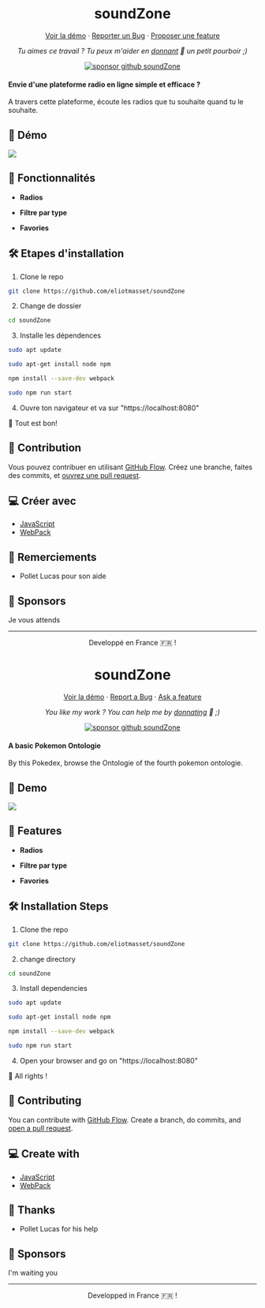 <h1 align="center">
  soundZone
</h1>

<p align="center">
    <a href="https://eliotmasset.fr/SoundZone" >Voir la démo</a>
    ·
    <a href="https://github.com/eliotmasset/soundZone/issues/new/choose">Reporter un Bug</a>
    ·
    <a href="https://github.com/eliotmasset/soundZone/issues/new/choose">Proposer une feature</a>
</p>

<p align="center">
<i>Tu aimes ce travail ? Tu peux m'aider en <a href="https://paypal.me/eliotmasset/10">donnant</a>  💸 un petit pourboir ;)</i>
</p>

<p align="center">
<a href="https://www.paypal.me/eliotmasset"><img src="https://img.shields.io/badge/support-PayPal-blue?logo=PayPal&style=flat-square&label=Donate" alt="sponsor github soundZone"/>
</a>
</p>

#### Envie d'une plateforme radio en ligne simple et efficace ?

A travers cette plateforme, écoute les radios que tu souhaite quand tu le souhaite.

## 🚀 Démo

<a href="https://eliotmasset.fr/SoundZone">
  <img src="https://img.shields.io/website?url=https%3A%2F%2Feliotmasset.fr%2SoundZone&logo=github&style=flat-square" />
</a>

## 🧐 Fonctionnalités

- **Radios**

- **Filtre par type**

- **Favories**

## 🛠️ Etapes d'installation

1. Clone le repo

```bash
git clone https://github.com/eliotmasset/soundZone
```

2. Change de dossier

```bash
cd soundZone
```

3. Installe les dépendences

```bash
sudo apt update

sudo apt-get install node npm

npm install --save-dev webpack

sudo npm run start
```

4. Ouvre ton navigateur et va sur "https://localhost:8080"

🌟 Tout est bon!

## 🍰 Contribution

Vous pouvez contribuer en utilisant [GitHub Flow](https://guides.github.com/introduction/flow). Créez une branche, faites des commits, et [ouvrez une pull request](https://github.com/eliotmasset/soundZone/compare).

## 💻 Créer avec

- [JavaScript](https://www.w3schools.com/js/)
- [WebPack](https://webpack.js.org/)

## 🙇 Remerciements

- Pollet Lucas pour son aide

## 🙇 Sponsors

Je vous attends

<hr>
<p align="center">
Developpé en France 🇫🇷 !
</p>

<h1 align="center">
  soundZone
</h1>

<p align="center">
    <a href="https://eliotmasset.fr/SoundZone" >Voir la démo</a>
    ·
    <a href="https://github.com/eliotmasset/soundZone/issues/new/choose">Report a Bug</a>
    ·
    <a href="https://github.com/eliotmasset/soundZone/issues/new/choose">Ask a feature</a>
</p>

<p align="center">
<i>You like my work ? You can help me by <a href="https://paypal.me/eliotmasset/10">donnating</a>  💸 ;)</i>
</p>

<p align="center">
<a href="https://www.paypal.me/eliotmasset"><img src="https://img.shields.io/badge/support-PayPal-blue?logo=PayPal&style=flat-square&label=Donate" alt="sponsor github soundZone"/>
</a>
</p>

#### A basic Pokemon Ontologie

By this Pokedex, browse the Ontologie of the fourth pokemon ontologie.

## 🚀 Demo

<a href="https://eliotmasset.fr/SoundZone">
  <img src="https://img.shields.io/website?url=https%3A%2F%2Feliotmasset.fr%2SoundZone&logo=github&style=flat-square" />
</a>

## 🧐 Features

- **Radios**

- **Filtre par type**

- **Favories**

## 🛠️ Installation Steps

1. Clone the repo

```bash
git clone https://github.com/eliotmasset/soundZone
```

2. change directory

```bash
cd soundZone
```

3. Install dependencies

```bash
sudo apt update

sudo apt-get install node npm

npm install --save-dev webpack

sudo npm run start
```

4. Open your browser and go on "https://localhost:8080"

🌟 All rights !

## 🍰 Contributing

You can contribute with [GitHub Flow](https://guides.github.com/introduction/flow). Create a branch, do commits, and [open a pull request](https://github.com/eliotmasset/soundZone/compare).

## 💻 Create with

- [JavaScript](https://www.w3schools.com/js/)
- [WebPack](https://webpack.js.org/)

## 🙇 Thanks

- Pollet Lucas for his help

## 🙇 Sponsors

I'm waiting you

<hr>
<p align="center">
Developped in France 🇫🇷 !
</p>
